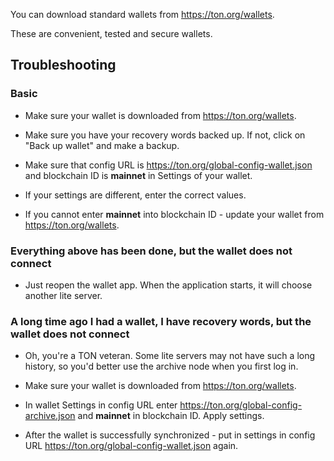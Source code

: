 You can download standard wallets from https://ton.org/wallets.

These are convenient, tested and secure wallets.

## Troubleshooting

### Basic

* Make sure your wallet is downloaded from https://ton.org/wallets.

* Make sure you have your recovery words backed up. If not, click on "Back up wallet" and make a backup.

* Make sure that config URL is https://ton.org/global-config-wallet.json and blockchain ID is **mainnet** in Settings of your wallet.

* If your settings are different, enter the correct values.

* If you cannot enter **mainnet** into blockchain ID - update your wallet from https://ton.org/wallets.

### Everything above has been done, but the wallet does not connect

* Just reopen the wallet app. When the application starts, it will choose another lite server.

### A long time ago I had a wallet, I have recovery words, but the wallet does not connect

* Oh, you're a TON veteran. Some lite servers may not have such a long history, so you'd better use the archive node when you first log in.

* Make sure your wallet is downloaded from https://ton.org/wallets.

* In wallet Settings in config URL enter https://ton.org/global-config-archive.json and **mainnet** in blockchain ID. Apply settings.

* After the wallet is successfully synchronized - put in settings in config URL https://ton.org/global-config-wallet.json again.

